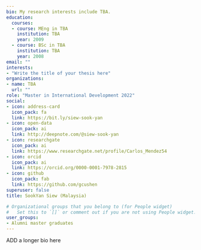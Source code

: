 ```yaml
---
bio: My research interests include TBA.
education:
  courses:
  - course: MEng in TBA
    institution: TBA
    year: 2009
  - course: BSc in TBA
    institution: TBA
    year: 2008
email: ""
interests:
- "Write the title of your thesis here"
organizations:
- name: TBA
  url: ""
role: "Master in International Development 2022"
social:
- icon: address-card
  icon_pack: fa
  link: https://bit.ly/siew-sook-yan
- icon: open-data
  icon_pack: ai
  link: http://deepnote.com/@siew-sook-yan
- icon: researchgate
  icon_pack: ai
  link: https://www.researchgate.net/profile/Carlos_Mendez54
- icon: orcid
  icon_pack: ai
  link: https://orcid.org/0000-0001-7978-2815 
- icon: github
  icon_pack: fab
  link: https://github.com/gcushen
superuser: false
title: SookYan Siew (Malaysia)

# Organizational groups that you belong to (for People widget)
#   Set this to `[]` or comment out if you are not using People widget.
user_groups:
- Alumni master graduates
---
```


ADD a longer bio here
